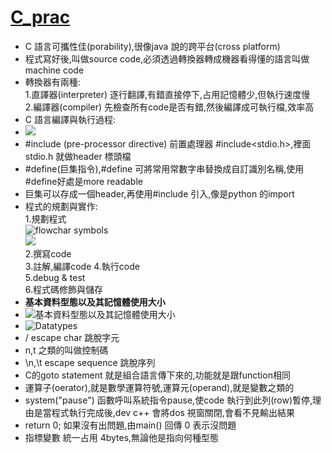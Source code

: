 # [C_prac](https://www.javatpoint.com/star-program-in-c)    
+ C 語言可攜性佳(porability),很像java 說的跨平台(cross platform)  
+ 程式寫好後,叫做source code,必須透過轉換器轉成機器看得懂的語言叫做machine code  
+ 轉換器有兩種:  
1.直譯器(interpreter) 逐行翻譯,有錯直接停下,占用記憶體少,但執行速度慢    
2.編譯器(compiler) 先檢查所有code是否有錯,然後編譯成可執行檔,效率高  
+ C 語言編譯與執行過程:  
+ ![](https://static.javatpoint.com/cpages/images/compilation-process-in-c2.png)
+ #include (pre-processor directive) 前置處理器    #include<stdio.h>,裡面stdio.h 就做header 標頭檔  
+ #define(巨集指令),#define 可將常用常數字串替換成自訂識別名稱,使用#define好處是more readable  
+ 巨集可以存成一個header,再使用#include 引入,像是python 的import  
+ 程式的規劃與實作:  
1.規劃程式  
![flowchar symbols](https://uploads-ssl.webflow.com/6184b461a39ff13bfb8c0556/61de99e8171cc6468145551d_flowchart-symbols-800.png)  
![](https://i.pinimg.com/originals/bb/9a/9c/bb9a9c752bb5b6c07b92a78abd76dec5.gif)  
2.撰寫code  
3.註解,編譯code
4.執行code  
5.debug & test  
6.程式碼修飾與儲存  
+ **基本資料型態以及其記憶體使用大小**  
+ ![基本資料型態以及其記憶體使用大小](https://cdn.techbeamers.com/wp-content/uploads/2019/01/C-Datatypes-Range-and-Sizes.png)  
+ ![Datatypes](https://media.geeksforgeeks.org/wp-content/cdn-uploads/20191113115600/DatatypesInC.png)  
+ / escape char  跳脫字元  
+ n,t 之類的叫做控制碼  
+ \n,\t escape sequence 跳脫序列  
+ C的goto statement 就是組合語言傳下來的,功能就是跟function相同  
+ 運算子(oerator),就是數學運算符號,運算元(operand),就是變數之類的  
+ system("pause") 函數呼叫系統指令pause,使code 執行到此列(row)暫停,理由是當程式執行完成後,dev c++ 會將dos 視窗關閉,會看不見輸出結果  
+ return 0; 如果沒有出問題,由main() 回傳 0 表示沒問題
+ 指標變數 統一占用 4bytes,無論他是指向何種型態  
